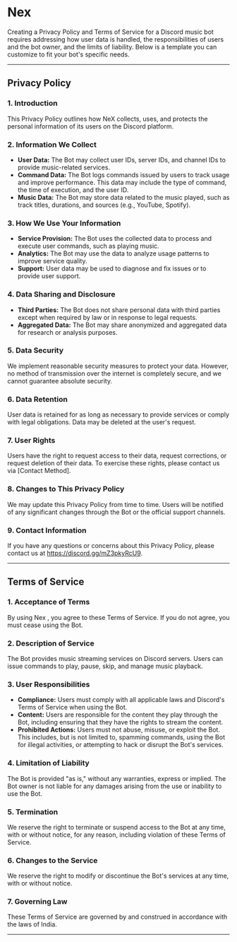 # Nex

Creating a Privacy Policy and Terms of Service for a Discord music bot requires addressing how user data is handled, the responsibilities of users and the bot owner, and the limits of liability. Below is a template you can customize to fit your bot's specific needs.

---

## **Privacy Policy**

### **1. Introduction**
This Privacy Policy outlines how NeX collects, uses, and protects the personal information of its users on the Discord platform.

### **2. Information We Collect**
- **User Data:** The Bot may collect user IDs, server IDs, and channel IDs to provide music-related services.
- **Command Data:** The Bot logs commands issued by users to track usage and improve performance. This data may include the type of command, the time of execution, and the user ID.
- **Music Data:** The Bot may store data related to the music played, such as track titles, durations, and sources (e.g., YouTube, Spotify).

### **3. How We Use Your Information**
- **Service Provision:** The Bot uses the collected data to process and execute user commands, such as playing music.
- **Analytics:** The Bot may use the data to analyze usage patterns to improve service quality.
- **Support:** User data may be used to diagnose and fix issues or to provide user support.

### **4. Data Sharing and Disclosure**
- **Third Parties:** The Bot does not share personal data with third parties except when required by law or in response to legal requests.
- **Aggregated Data:** The Bot may share anonymized and aggregated data for research or analysis purposes.

### **5. Data Security**
We implement reasonable security measures to protect your data. However, no method of transmission over the internet is completely secure, and we cannot guarantee absolute security.

### **6. Data Retention**
User data is retained for as long as necessary to provide services or comply with legal obligations. Data may be deleted at the user's request.

### **7. User Rights**
Users have the right to request access to their data, request corrections, or request deletion of their data. To exercise these rights, please contact us via [Contact Method].

### **8. Changes to This Privacy Policy**
We may update this Privacy Policy from time to time. Users will be notified of any significant changes through the Bot or the official support channels.

### **9. Contact Information**
If you have any questions or concerns about this Privacy Policy, please contact us at https://discord.gg/mZ3pkyRcU9.

---

## **Terms of Service**

### **1. Acceptance of Terms**
By using Nex , you agree to these Terms of Service. If you do not agree, you must cease using the Bot.

### **2. Description of Service**
The Bot provides music streaming services on Discord servers. Users can issue commands to play, pause, skip, and manage music playback.

### **3. User Responsibilities**
- **Compliance:** Users must comply with all applicable laws and Discord's Terms of Service when using the Bot.
- **Content:** Users are responsible for the content they play through the Bot, including ensuring that they have the rights to stream the content.
- **Prohibited Actions:** Users must not abuse, misuse, or exploit the Bot. This includes, but is not limited to, spamming commands, using the Bot for illegal activities, or attempting to hack or disrupt the Bot's services.

### **4. Limitation of Liability**
The Bot is provided "as is," without any warranties, express or implied. The Bot owner is not liable for any damages arising from the use or inability to use the Bot.

### **5. Termination**
We reserve the right to terminate or suspend access to the Bot at any time, with or without notice, for any reason, including violation of these Terms of Service.

### **6. Changes to the Service**
We reserve the right to modify or discontinue the Bot's services at any time, with or without notice.

### **7. Governing Law**
These Terms of Service are governed by and construed in accordance with the laws of India. 


---

